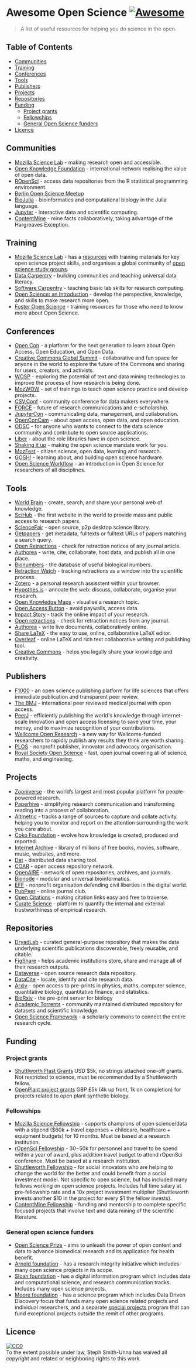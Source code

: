 # Awesome Open Science [![Awesome](https://cdn.rawgit.com/sindresorhus/awesome/d7305f38d29fed78fa85652e3a63e154dd8e8829/media/badge.svg)](https://github.com/sindresorhus/awesome)

> A list of useful resources for helping you do science in the open.

## Table of Contents

- [Communities](https://github.com/treblesteph/awesome-open-science#communities)
- [Training](https://github.com/treblesteph/awesome-open-science#training)
- [Conferences](https://github.com/treblesteph/awesome-open-science#conferences)
- [Tools](https://github.com/treblesteph/awesome-open-science#tools)
- [Publishers](https://github.com/treblesteph/awesome-open-science#publishers)
- [Projects](https://github.com/treblesteph/awesome-open-science#projects)
- [Repositories](https://github.com/treblesteph/awesome-open-science#repositories)
- [Funding](https://github.com/treblesteph/awesome-open-science#funders)
  - [Project grants](https://github.com/treblesteph/awesome-open-science#project-grants)
  - [Fellowships](https://github.com/treblesteph/awesome-open-science#fellowships)
  - [General Open Science funders](https://github.com/treblesteph/awesome-open-science#general-open-science-funders)
- [Licence](https://github.com/treblesteph/awesome-open-science#licence)

## Communities

- [Mozilla Science Lab](https://science.mozilla.org/) - making research open and accessible.
- [Open Knowledge Foundation](https://okfn.org/about/) - international network realising the value of open data.
- [ROpenSci](https://ropensci.org/) - access data repositories from the R statistical programming environment.
- [Berlin Open Science Meetup](https://www.meetup.com/Berlin-Open-Science-Meetup/)
- [BioJulia](https://gitter.im/BioJulia/home) - bioinformatics and computational biology in the Julia language.
- [Jupyter](http://jupyter.org/) - interactive data and scientific computing.
- [ContentMine](http://contentmine.org/) - mine facts collaboratively, taking advantage of the Hargreaves Exception.

## Training

- [Mozilla Science Lab](https://science.mozilla.org) - has a [resources](section) with training materials for key open science project skills, and organises a global community of [open science study groups](https://science.mozilla.org/programs/studygroups).
- [Data Carpentry](http://www.datacarpentry.org/) - building communities and teaching universal data literacy.
- [Software Carpentry](https://software-carpentry.org/) - teaching basic lab skills for research computing.
- [Open Science: an Introduction](http://www.bitss.org/events/open-science-an-introduction-catalyst-short-course/) - develop the perspective, knowledge, and skills to make research more open.
- [Foster Open Science](https://www.fosteropenscience.eu/about) - training resources for those who need to know more about Open Science.

## Conferences

- [Open Con](http://www.opencon2017.org/) - a platform for the next generation to learn about Open Access, Open Education, and Open Data.
- [Creative Commons Global Summit](https://summit.creativecommons.org/) - collaborative and fun space for anyone in the world to explore the future of the Commons and sharing for users, creators, and activists.
- [WOSP](https://wosp.core.ac.uk/jcdl2016/) - exploring the potential of text and data mining technologies to improve the process of how research is being done.
- [MozWOW](https://science.mozilla.org/programs/events/working-open-workshop-march-2017) - set of trainings to teach open science practice and develop projects.
- [CSV,Conf](https://csvconf.com/) - community conference for data makers everywhere.
- [FORCE](https://www.force11.org/) - future of research communications and e-scholarship.
- [JupyterCon](https://conferences.oreilly.com/jupyter/jup-ny) - communicating data, management, and collaboration.
- [OpenConCam](http://www.openconcam.org/) - about open access, open data, and open education.
- [ODSC](https://www.odsc.com/london) - for anyone who wants to connect to the data science community and contribute to open source applications.
- [Liber](http://www.liber2015.org.uk/) - about the role libraries have in open science.
- [Shaking it up](https://www.digital-science.com/blog/tag/shaking-it-up/) - making the open science mandate work for you.
- [MozFest](https://science.mozilla.org/programs/events/mozfest-2015) - citizen science, open data, learning and research.
- [GOSH!](http://openhardware.science/about/why-gosh/) - learning about, and building open science hardware.
- [Open Science Workflow](https://www.utrechtsummerschool.nl/courses/science/open-science-and-scholarship-changing-your-research-workflow) - an introduction in Open Science for researchers of all disciplines.

## Tools

- [World Brain](https://worldbrain.io/) - create, search, and share your personal web of knowledge.
- [SciHub](https://sci-hub.cc/) - the first website in the world to provide mass and public access to research papers.
- [ScienceFair](http://sciencefair-app.com/) - open source, p2p desktop science library.
- [Getpapers](https://github.com/ContentMine/getpapers) - get metadata, fulltexts or fulltext URLs of papers matching a search query.
- [Open Retractions](http://openretractions.com/) - check for retraction notices of any journal article.
- [Authorea](https://www.authorea.com/) - write, cite, collaborate, host data, and publish all in one place.
- [Bionumbers](http://bionumbers.hms.harvard.edu/) - the database of useful biological numbers.
- [Retraction Watch](http://retractionwatch.com/) - tracking retractions as a window into the scientific process.
- [Zotero](https://www.zotero.org/) - a personal research assisstent within your browser.
- [Hypothes.is](https://hypothes.is/) - annoate the web: discuss, collaborate, organise your research.
- [Open Knowledge Maps](https://openknowledgemaps.org/) - visualise a research topic.
- [Open Access Button](https://openaccessbutton.org/) - avoid paywalls, access data.
- [Impact Story](https://impactstory.org/) - track the online impact of your research.
- [Open retractions](http://openretractions.com/) - check for retraction notices from any journal.
- [Authorea](https://www.authorea.com/product) - write live documents, collaboratively online.
- [Share LaTeX](https://www.sharelatex.com/) - the easy to use, online, collaborative LaTeX editor.
- [Overleaf](https://www.overleaf.com/) - online LaTeX and rich text collaborative writing and publishing tool.
- [Creative Commons](https://creativecommons.org/) - helps you legally share your knowledge and creativity.

## Publishers

- [F1000](http://f1000.com/) - an open science publishing platform for life sciences that offers immediate publication and transparent peer review.
- [The BMJ](http://www.bmj.com/) - international peer reviewed medical journal with open access.
- [PeerJ](https://peerj.com/) - efficiently publishing the world's knowledge through internet-scale innovation and open access licensing to save your time, your money, and to maximize recognition of your contributions.
- [Wellcome Open Research](https://wellcomeopenresearch.org/) - a new way for Wellcome-funded researchers to rapidly publish any results they think are worth sharing.
- [PLOS](https://www.plos.org/) - nonprofit publisher, innovator and advocacy organisation.
- [Royal Society Open Science](http://rsos.royalsocietypublishing.org/) - fast, open journal covering all of science, maths, and engineering.

## Projects

- [Zooniverse](https://www.zooniverse.org/about) - the world’s largest and most popular platform for people-powered research.
- [Paperhive](https://paperhive.org/) - simplifying research communication and transforming reading into a process of collaboration.
- [Altmetric](https://www.altmetric.com/) - tracks a range of sources to capture and collate activity, helping you to monitor and report on the attention surrounding the work you care about.
- [Coko Foundation](https://coko.foundation/) - evolve how knowledge is created, produced and reported.
- [Internet Archive](https://archive.org/index.php) - library of millions of free books, movies, software, music, websites, and more.
- [Dat](https://datproject.org/) - distributed data sharing tool.
- [COAR](https://www.coar-repositories.org/about/) - open access repository network.
- [OpenAIRE](https://www.openaire.eu) - network of open repositories, archives, and journals.
- [Bionode](http://www.bionode.io/) - modular and universal bioinformatics.
- [EFF](https://www.eff.org/about) - nonprofit organisation defending civil liberties in the digital world.
- [PubPeer](https://pubpeer.com/) - online journal club.
- [Open Citations](http://opencitations.net/) - making citation links easy and free to traverse.
- [Curate Science](http://curatescience.org/) - platform to quantify the internal and external trustworthiness of empirical research.

## Repositories

- [DryadLab](http://datadryad.org/) - curated general-purpose repository that makes the data underlying scientific publications discoverable, freely reusable, and citable.
- [FigShare](https://figshare.com/) - helps academic institutions store, share and manage all of their research outputs.
- [Dataverse](http://dataverse.org/) - open source research data repository.
- [DataCite](https://www.datacite.org/) - locate, identify and cite research data.
- [Arxiv](https://arxiv.org/) - open access to pre-prints in physics, maths, computer science, quantitative biology, quantitative finance, and statistics.
- [BioRxiv](http://biorxiv.org/) - the pre-print server for biology
- [Academic Torrents](http://academictorrents.com/) - community maintained distributed repository for datasets and scientific knowledge.
- [Open Science Framework](https://osf.io/) - a scholarly commons to connect the entire research cycle.

## Funding

### Project grants

- [Shuttlworth Flast Grants](https://www.shuttleworthfoundation.org/fellows/flash-grants/) USD $5k, no strings attached one-off grants. Not restricted to science, must be recommended by a Shuttleworth fellow.
- [OpenPlant project grants](https://www.openplant.org/fund/) GBP £5k (4k up front, 1k on completion) for projects related to open plant synthetic biology.

### Fellowships

- [Mozilla Science Fellowship](https://science.mozilla.org/programs/fellowships) - supports champions of open science/data with a stipend ($60k + travel expenses + childcare, healthcare + equipment budgets) for 10 months. Must be based at a research institution.
- [rOpenSci Fellowship](https://ropensci.org/blog/blog/2017/07/06/ropensci-fellowships) - $30-$50k for personnel and travel to be spend within a year of award, plus addition travel budget to attend rOpenSci conference. Must be based at a research institution.
- [Shuttleworth Fellowship](https://www.shuttleworthfoundation.org/fellows/) - for social innovators who are helping to change the world for the better and could benefit from a social investment model. Not specific to open science, but has included many fellows working on open science projects. Includes full time salary at pre-fellowship rate and a 10x project investment multiplier (Shuttleworth invests another $10 in the project for every $1 the fellow invests).
- [ContentMine Fellowship](http://contentmine.org/fellows) - funding and mentorship to complete specific focused projects that involve text and data mining of the scientific literature.

### General open science funders

- [Open Science Prize](https://www.openscienceprize.org/) - aims to unleash the power of open content and data to advance biomedical research and its application for health benefit.
- [Arnold foundation](http://www.arnoldfoundation.org/initiative/research-integrity/) - has a research integrity initiative which includes many open science projects in its scope.
- [Sloan foundation](https://sloan.org/programs/digital-technology) - has a digital information program which includes data and computational science, and research communication tracks. Includes many open science projects.
- [Moore foundation](https://www.moore.org/programs/science) - has a science program which includes Data Driven Discovery focus that funds many open science related projects and individual researchers, and a separate [special projects](https://www.moore.org/initiative-strategy-detail?initiativeId=special-projects) program that can fund exceptional projects outside the remit of other programs.


## Licence

<p xmlns:dct="http://purl.org/dc/terms/" xmlns:vcard="http://www.w3.org/2001/vcard-rdf/3.0#">
  <a rel="license"
     href="http://creativecommons.org/publicdomain/zero/1.0/">
    <img src="http://i.creativecommons.org/p/zero/1.0/88x31.png" style="border-style: none;" alt="CC0" />
  </a>
  <br />
  To the extent possible under law,
  <span resource="[_:publisher]" rel="dct:publisher">
    <span property="dct:title">Steph Smith-Unna</span></span>
  has waived all copyright and related or neighboring rights to
  this work.
</p>
